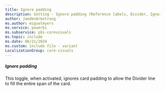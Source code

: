 ```yaml
---
title: Ignore padding
description: Setting - Ignore padding (Reference labels, Divider, Ignore padding)
author: JaedenArmstrong
ms.author: miguelmyers
ms.service: powerbi
ms.subservice: pbi-corevisuals
ms.topic: include
ms.date: 06/21/2024
ms.custom: include file - variant
LocalizationGroup: core-visuals
---
```

##### Ignore padding

This toggle, when activated, ignores card padding to allow the Divider line to fill the entire span of the card.
